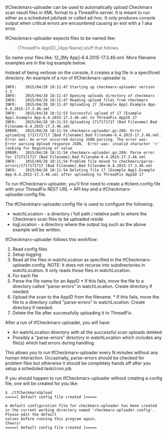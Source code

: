 tfCheckmarx-uploader can be used to automatically upload Checkmarx scan result files in XML format to a ThreadFix server.  It is meant to run either as a scheduled job/task or called ad-hoc.  It only produces console output when critical errors are encountered causing an exit with a 1 aka error.

tfCheckmarx-uploader expects files to be named like: 

> {ThreadFix AppID}_[App Name].stuff that follows

So name your files like: 12_[My App]-6.4.2015-17.3.46.xml.  More filename examples are in the log example below.

Instead of being verbose on the console, it creates a log file in a specificed directory.  An example of a run of tfCheckmarx-uploader is:

```
INFO:    2015/04/28 18:11:47 Starting up checkmarx-uploader version 1.3
INFO:    2015/04/28 18:11:47 Opening uploads directory of checkmarx
INFO:    2015/04/28 18:11:47 Reading upload files from checkmarx
INFO:    2015/04/28 18:11:47 Uploading 17 [Example App].Example App-6.4.2015-17.3.46.xml
INFO:    2015/04/28 18:11:53 Successful upload of 17 [Example App].Example App-6.4.2015-17.3.46.xml to ThreadFix AppID 17
INFO:    2015/04/28 18:11:53 Uploading 1717171717 [Bad Filename].Bad Filename-6.4.2015-17.3.46.xml
ERROR:   2015/04/28 18:11:54 checkmarx-uploader.go:286: Error uploading 1717171717 [Bad Filename].Bad Filename-6.4.2015-17.3.46.xml.  Error was: An error occurred during JSON parsing. The error was:   Error parsing Upload response JSON.  Error was: invalid character '<' looking for beginning of value
ERROR:   2015/04/28 18:11:54 checkmarx-uploader.go:289: Parse error for 1717171717 [Bad Filename].Bad Filename-6.4.2015-17.3.46.xml
INFO:    2015/04/28 18:11:54 Problem file moved to checkmarx/parse-errors/1717171717 [Bad Filename].Bad Filename-6.4.2015-17.3.46.xml
INFO:    2015/04/28 18:11:54 Deleting file 17 [Example App].Example App-6.4.2015-17.3.46.xml after uploading to ThreadFix AppID 17
```

To run tfCheckmarx-uploader, you'll first need to create a tfclient.config file with your ThreadFix REST URL + API key and a tfCheckmarx-uploader.config file.

The tfCheckmarx-uploader.config file is used to configure the following:

* watchLocation - a directory / full path / relative path to where the Checkmarx scan files to be uploaded reside
* logLocation - a directory where the output log such as the above example will be written.

tfCheckmarx-uploader follows this workflow:

1. Read config files
1. Setup logging
1. Read all the files in watchLocation as specified in the tfCheckmarx-uploader.config. NOTE: It does not recurse into subdirectories in watchLocation.  It only reads those files in watchLocation.
1. For each file
  1. Parse the file name for an AppID
    * If this fails, move the file to a directory called "parse-errors" in watchLocation.  Create directory if needed.
  1. Upload the scan to the AppID from the filename.
    * If this fails, move the file to a directory called "parse-errors" in watchLocation.  Create directory if needed.
  1. Delete the file after successfully uploading it to ThreadFix.

After a run of tfCheckmarx-uploader, you will have:

* An watchLocation directory with all the successful scan uploads deleted
* Possibly a "parse-errors" directory in watchLocation which includes any file(s) which had errors during handling.

This allows you to run tfCheckmarx-uploader every N minutes without any human interaction.  Occasinally, parse-errors should be checked for problem files but otherwise it should be completely hands off after you setup a scheduled task/cron job.

If you should happen to run tfCheckmarx-uploader without creating a config file, one will be created for you like:

```
$ ./tfCheckmarxUpload 
=====[ Default config file created ]=====

A default configuration file for checkmarx-uploader has been created 
in the current working directory named 'checkmarx-uploader.config'.  Please edit the default
values before running this program again.
Cheers!
=====[ Default config file created ]=====
```

